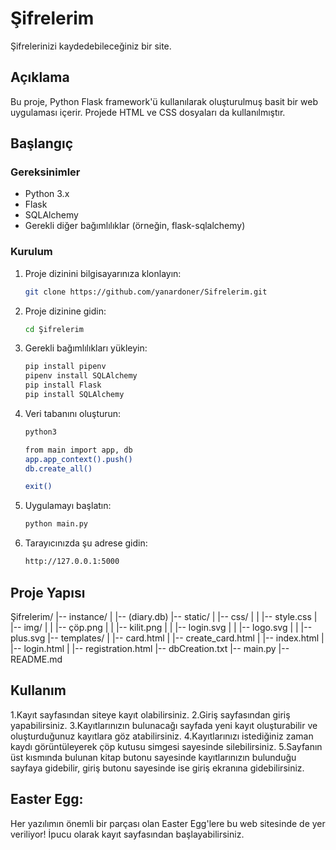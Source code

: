 # Şifrelerim
Şifrelerinizi kaydedebileceğiniz bir site.

## Açıklama

Bu proje, Python Flask framework'ü kullanılarak oluşturulmuş basit bir web uygulaması içerir. Projede HTML ve CSS dosyaları da kullanılmıştır.

## Başlangıç

### Gereksinimler

- Python 3.x
- Flask
- SQLAlchemy
- Gerekli diğer bağımlılıklar (örneğin, flask-sqlalchemy)

### Kurulum

1. Proje dizinini bilgisayarınıza klonlayın:

    ```bash
    git clone https://github.com/yanardoner/Sifrelerim.git
    ```

2. Proje dizinine gidin:

    ```bash
    cd Şifrelerim
    ```

3. Gerekli bağımlılıkları yükleyin:

    ```bash
    pip install pipenv
    pipenv install SQLAlchemy
    pip install Flask
    pip install SQLAlchemy
    ```

4. Veri tabanını oluşturun:

    ```bash
    python3
    ```

    ```bash
    from main import app, db
    app.app_context().push()
    db.create_all()
    ```

    ```bash
    exit()
    ```

4. Uygulamayı başlatın:

    ```bash
    python main.py
    ```

5. Tarayıcınızda şu adrese gidin:

    ```bash
    http://127.0.0.1:5000
    ```

## Proje Yapısı

Şifrelerim/
|-- instance/
|   |-- (diary.db)
|-- static/
|   |-- css/
|   |   |-- style.css
|   |-- img/
|   |   |-- çöp.png
|   |   |-- kilit.png
|   |   |-- login.svg
|   |   |-- logo.svg
|   |   |-- plus.svg
|-- templates/
|   |-- card.html
|   |-- create_card.html
|   |-- index.html
|   |-- login.html
|   |-- registration.html
|-- dbCreation.txt
|-- main.py
|-- README.md

## Kullanım

1.Kayıt sayfasından siteye kayıt olabilirsiniz.
2.Giriş sayfasından giriş yapabilirsiniz.
3.Kayıtlarınızın bulunacağı sayfada yeni kayıt oluşturabilir ve oluşturduğunuz kayıtlara göz atabilirsiniz.
4.Kayıtlarınızı istediğiniz zaman kaydı görüntüleyerek çöp kutusu simgesi sayesinde silebilirsiniz.
5.Sayfanın üst kısmında bulunan kitap butonu sayesinde kayıtlarınızın bulunduğu sayfaya gidebilir, giriş butonu sayesinde ise giriş ekranına gidebilirsiniz.

## Easter Egg:

Her yazılımın önemli bir parçası olan Easter Egg'lere bu web sitesinde de yer veriliyor!
İpucu olarak kayıt sayfasından başlayabilirsiniz.
